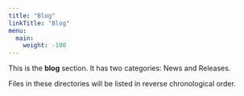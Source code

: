 ```yaml
---
title: "Blog"
linkTitle: "Blog"
menu:
  main:
    weight: -100
---
```



This is the **blog** section. It has two categories: News and Releases.

Files in these directories will be listed in reverse chronological order.

